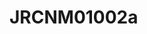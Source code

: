 <a name="material" />

# JRCNM01002a
<script type="application/ld+json">
  {
    "@context": "https://schema.org/",
    "@type": "ChemicalSubstance",
    "http://purl.org/dc/terms/conformsTo":
      {
        "@type": "CreativeWork",
        "@id": "https://bioschemas.org/profiles/ChemicalSubstance/0.4-RELEASE/"
      },
    "@id": "https://egonw.github.io/nanowiki/nanowiki372.html#material",
    "name": "JRCNM01002a",
    "sameAs: "http://127.0.0.1/mediawiki/index.php/Special:URIResolver/JRCNM01002a"
  }
</script>

